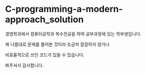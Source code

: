 # C-programming-a-modern-approach_solution
경영학과에서 컴퓨터공학과 복수전공을 하여 공부과정에 있는 학부생입니다.

제 나름대로 문제를 풀어본 것이라 조금씩 깔끔하지 않거나 

비효율적으로 쓰인 코드가 있을 수 있습니다.

봐주셔서 감사합니다.
